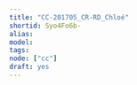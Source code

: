 ```yaml
---
title: "CC-201705_CR-RD_Chloé"
shortid: Syo4Fo6b-
alias:
model:
tags:
node: ["cc"]
draft: yes
---
```

